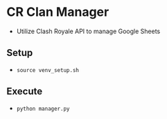 # CR Clan Manager
- Utilize Clash Royale API to manage Google Sheets

## Setup
- `source venv_setup.sh`

## Execute
- `python manager.py`
